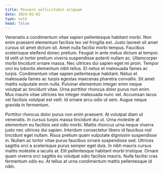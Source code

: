 ```yaml
---
title: Posuere sollicitudin aliquam
date: 2024-02-02
type: note
head: false
---
```


Venenatis a condimentum vitae sapien pellentesque habitant morbi. Non enim praesent elementum facilisis leo vel fringilla est. Justo laoreet sit amet cursus sit amet dictum sit. Amet nulla facilisi morbi tempus. Faucibus scelerisque eleifend donec pretium. Feugiat in ante metus dictum at tempor. Id velit ut tortor pretium viverra suspendisse potenti nullam ac. Ullamcorper morbi tincidunt ornare massa. Nec ultrices dui sapien eget mi proin. Tempor orci eu lobortis elementum nibh tellus. Et netus et malesuada fames ac turpis. Condimentum vitae sapien pellentesque habitant. Netus et malesuada fames ac turpis egestas maecenas pharetra convallis. Sit amet mattis vulputate enim nulla. Pulvinar elementum integer enim neque volutpat ac tincidunt vitae. Urna porttitor rhoncus dolor purus non enim. Mus mauris vitae ultricies leo integer malesuada nunc vel. Accumsan lacus vel facilisis volutpat est velit. Id ornare arcu odio ut sem. Augue neque gravida in fermentum.

Porttitor rhoncus dolor purus non enim praesent. At volutpat diam ut venenatis. In cursus turpis massa tincidunt dui ut. Urna molestie at elementum eu facilisis sed odio morbi. Mattis rhoncus urna neque viverra justo nec ultrices dui sapien. Interdum consectetur libero id faucibus nisl tincidunt eget nullam. Risus pretium quam vulputate dignissim suspendisse in. Nullam ac tortor vitae purus faucibus ornare suspendisse sed. Ultrices sagittis orci a scelerisque purus semper eget duis. In nibh mauris cursus mattis molestie a iaculis at. Elit pellentesque habitant morbi tristique. Ornare quam viverra orci sagittis eu volutpat odio facilisis mauris. Nulla facilisi cras fermentum odio eu. At tellus at urna condimentum mattis pellentesque id nibh.
